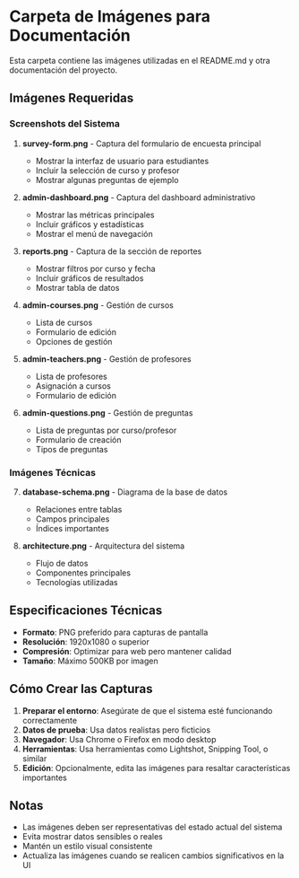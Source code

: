 # Carpeta de Imágenes para Documentación

Esta carpeta contiene las imágenes utilizadas en el README.md y otra documentación del proyecto.

## Imágenes Requeridas

### Screenshots del Sistema

1. **survey-form.png** - Captura del formulario de encuesta principal
   - Mostrar la interfaz de usuario para estudiantes
   - Incluir la selección de curso y profesor
   - Mostrar algunas preguntas de ejemplo

2. **admin-dashboard.png** - Captura del dashboard administrativo
   - Mostrar las métricas principales
   - Incluir gráficos y estadísticas
   - Mostrar el menú de navegación

3. **reports.png** - Captura de la sección de reportes
   - Mostrar filtros por curso y fecha
   - Incluir gráficos de resultados
   - Mostrar tabla de datos

4. **admin-courses.png** - Gestión de cursos
   - Lista de cursos
   - Formulario de edición
   - Opciones de gestión

5. **admin-teachers.png** - Gestión de profesores
   - Lista de profesores
   - Asignación a cursos
   - Formulario de edición

6. **admin-questions.png** - Gestión de preguntas
   - Lista de preguntas por curso/profesor
   - Formulario de creación
   - Tipos de preguntas

### Imágenes Técnicas

7. **database-schema.png** - Diagrama de la base de datos
   - Relaciones entre tablas
   - Campos principales
   - Índices importantes

8. **architecture.png** - Arquitectura del sistema
   - Flujo de datos
   - Componentes principales
   - Tecnologías utilizadas

## Especificaciones Técnicas

- **Formato**: PNG preferido para capturas de pantalla
- **Resolución**: 1920x1080 o superior
- **Compresión**: Optimizar para web pero mantener calidad
- **Tamaño**: Máximo 500KB por imagen

## Cómo Crear las Capturas

1. **Preparar el entorno**: Asegúrate de que el sistema esté funcionando correctamente
2. **Datos de prueba**: Usa datos realistas pero ficticios
3. **Navegador**: Usa Chrome o Firefox en modo desktop
4. **Herramientas**: Usa herramientas como Lightshot, Snipping Tool, o similar
5. **Edición**: Opcionalmente, edita las imágenes para resaltar características importantes

## Notas

- Las imágenes deben ser representativas del estado actual del sistema
- Evita mostrar datos sensibles o reales
- Mantén un estilo visual consistente
- Actualiza las imágenes cuando se realicen cambios significativos en la UI
